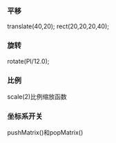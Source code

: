 ### 平移
translate(40,20); rect(20,20,20,40);
### 旋转
rotate(PI/12.0);
### 比例
scale(2)比例缩放函数
### 坐标系开关
pushMatrix()和popMatrix()
